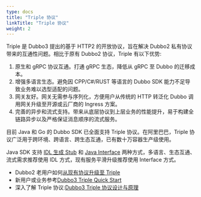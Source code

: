 ```yaml
---
type: docs
title: "Triple 协议"
linkTitle: "Triple 协议"
weight: 2
---
```


Triple 是 Dubbo3 提出的基于 HTTP2 的开放协议，旨在解决 Dubbo2 私有协议带来的互通性问题。相比于原有 Dubbo2 协议，Triple 有以下优势:

1. 原生和 gRPC 协议互通。打通 gRPC 生态，降低从 gRPC 至 Dubbo 的迁移成本。
2. 增强多语言生态。避免因 CPP/C#/RUST 等语言的 Dubbo SDK 能力不足导致业务难以选型适配的问题。
3. 网关友好。网关无需参与序列化，方便用户从传统的 HTTP 转泛化 Dubbo 调用网关升级至开源或云厂商的 Ingress 方案。
4. 完善的异步和流式支持。带来从底层协议到上层业务的性能提升，易于构建全链路异步以及严格保证消息顺序的流式服务。

目前 Java 和 Go 的 Dubbo SDK 已全面支持 Triple 协议。在阿里巴巴，Triple 协议广泛用于跨环境、跨语言、跨生态互通，已有数十万容器生产级使用。

Java SDK 支持 [IDL 生成 Stub](../../../docs3-v2/java-sdk/quick-start/idl)
和 [Java Interface](../../../docs3-v2/java-sdk/quick-start/idl) 两种方式，多语言、生态互通、流式需求推荐使用 IDL 方式，现有服务平滑升级推荐使用
Interface 方式。

- Dubbo2 老用户如何[从现有协议升级至 Triple](TBD)
- 新用户或业务参考[Dubbo3 Triple Quick Start](../../../docs3-v2/java-sdk/quick-start/idl/)
- 深入了解 Triple 协议:[Dubbo3 Triple 协议设计与原理](https://github.com/apache/dubbo-awesome/blob/master/proposals/D0-triple.md)
